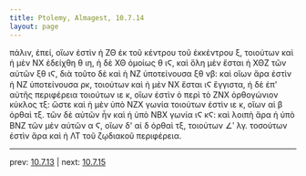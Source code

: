 ```yaml
---
title: Ptolemy, Almagest, 10.7.14
layout: page
---
```


πάλιν, ἐπεί, οἵων ἐστὶν ἡ ΖΘ ἐκ τοῦ κέντρου τοῦ ἐκκέντρου ξ, τοιούτων καὶ ἡ μὲν ΝΧ ἐδείχθη θ ιη, ἡ δὲ ΧΘ ὁμοίως θ ιϚ, καὶ ὅλη μὲν ἔσται ἡ ΧΘΖ τῶν αὐτῶν ξθ ιϚ, διὰ τοῦτο δὲ καὶ ἡ ΝΖ ὑποτείνουσα ξθ νβ: καὶ οἵων ἄρα ἐστὶν ἡ ΝΖ ὑποτείνουσα ρκ, τοιούτων καὶ ἡ μὲν ΝΧ ἔσται ιϚ ἔγγιστα, ἡ δὲ ἐπ' αὐτῆς περιφέρεια τοιούτων ιε κ, οἵων ἐστὶν ὁ περὶ τὸ ΖΝΧ ὀρθογώνιον κύκλος τξ: ὥστε καὶ ἡ μὲν ὑπὸ ΝΖΧ γωνία τοιούτων ἐστὶν ιε κ, οἵων αἱ β ὀρθαὶ τξ. τῶν δὲ αὐτῶν ἦν καὶ ἡ ὑπὸ ΝΒΧ γωνία ιϚ κϚ: καὶ λοιπὴ ἄρα ἡ ὑπὸ ΒΝΖ τῶν μὲν αὐτῶν α Ϛ, οἵων δ' αἱ δ ὀρθαὶ τξ, τοιούτων ∠ʹ λγ. τοσούτων ἐστὶν ἄρα καὶ ἡ ΛΤ τοῦ ζῳδιακοῦ περιφέρεια. 

---

prev: [10.7.13](../10.7.13/) | next: [10.7.15](../10.7.15/)

